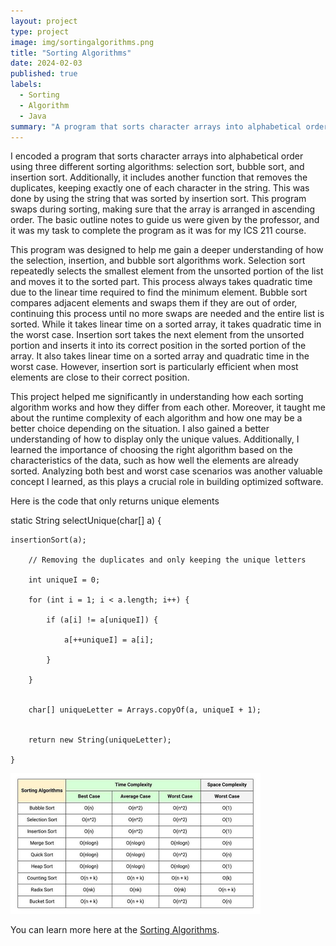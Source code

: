 ```yaml
---
layout: project
type: project
image: img/sortingalgorithms.png
title: "Sorting Algorithms"
date: 2024-02-03
published: true
labels:
  - Sorting
  - Algorithm
  - Java
summary: "A program that sorts character arrays into alphabetical order using selection sort, bubble sort, and insertion sort, and also removes duplicates."
---
```


I encoded a program that sorts character arrays into alphabetical order using three different sorting algorithms: selection sort, bubble sort, and insertion sort. Additionally, it includes another function that removes the duplicates, keeping exactly one of each character in the string. This was done by using the string that was sorted by insertion sort. This program swaps during sorting, making sure that the array is arranged in ascending order. The basic outline notes to guide us were given by the professor, and it was my task to complete the program as it was for my ICS 211 course.

This program was designed to help me gain a deeper understanding of how the selection, insertion, and bubble sort algorithms work. Selection sort repeatedly selects the smallest element from the unsorted portion of the list and moves it to the sorted part. This process always takes quadratic time due to the linear time required to find the minimum element. Bubble sort compares adjacent elements and swaps them if they are out of order, continuing this process until no more swaps are needed and the entire list is sorted. While it takes linear time on a sorted array, it takes quadratic time in the worst case. Insertion sort takes the next element from the unsorted portion and inserts it into its correct position in the sorted portion of the array. It also takes linear time on a sorted array and  quadratic time in the worst case. However, insertion sort is particularly efficient when most elements are close to their correct position.

This project helped me significantly in understanding how each sorting algorithm works and how they differ from each other. Moreover, it taught me about the runtime complexity of each algorithm and how one may be a better choice depending on the situation. I also gained a better understanding of how to display only the unique values. Additionally, I learned the importance of choosing the right algorithm based on the characteristics of the data, such as how well the elements are already sorted. Analyzing both best and worst case scenarios was another valuable concept I learned, as this plays a crucial role in building optimized software.


Here is the code that only returns unique elements

static String selectUnique(char[] a) {

    insertionSort(a);

		// Removing the duplicates and only keeping the unique letters
  
		int uniqueI = 0;
  
		for (int i = 1; i < a.length; i++) {
  
			if (a[i] != a[uniqueI]) {
   
				a[++uniqueI] = a[i];
    
			}
   
		}
  

		char[] uniqueLetter = Arrays.copyOf(a, uniqueI + 1);
  

		return new String(uniqueLetter);
  
	}

<img width="400px" class="rounded float-start pe-4" src="../img/sorting.jpg">

You can learn more here at the [Sorting Algorithms](https://github.com/ellieishii/Sorting_Algorithms).
